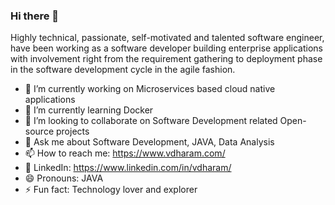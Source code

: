 ### Hi there 👋

<!--
**dharm18/dharm18** is a ✨ _special_ ✨ repository because its `README.md` (this file) appears on your GitHub profile.

Here are some ideas to get you started:

- 🔭 I’m currently working on ...
- 🌱 I’m currently learning ...
- 👯 I’m looking to collaborate on ...
- 🤔 I’m looking for help with ...
- 💬 Ask me about ...
- 📫 How to reach me: ...
- 😄 Pronouns: ...
- ⚡ Fun fact: ...
-->

Highly technical, passionate, self-motivated and talented software engineer, have been working as a software developer building enterprise applications with involvement right from the requirement gathering to deployment phase in the software development cycle in the agile fashion.

- 🔭 I’m currently working on Microservices based cloud native applications
- 🌱 I’m currently learning Docker
- 👯 I’m looking to collaborate on Software Development related Open-source projects
- 💬 Ask me about Software Development, JAVA, Data Analysis
- 📫 How to reach me: https://www.vdharam.com/
- 💼 LinkedIn: https://www.linkedin.com/in/vdharam/
- 😄 Pronouns: JAVA
- ⚡ Fun fact: Technology lover and explorer
